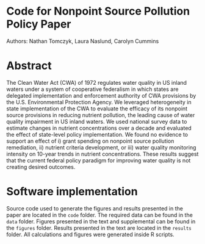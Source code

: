 # Code for Nonpoint Source Pollution Policy Paper
Authors: Nathan Tomczyk, Laura Naslund, Carolyn Cummins

# Abstract
The Clean Water Act (CWA) of 1972 regulates water quality in US inland waters under a system of cooperative federalism in which states are delegated implementation and enforcement authority of CWA provisions by the U.S. Environmental Protection Agency. We leveraged heterogeneity in state implementation of the CWA to evaluate the efficacy of its nonpoint source provisions in reducing nutrient pollution, the leading cause of water quality impairment in US inland waters. We used national survey data to estimate changes in nutrient concentrations over a decade and evaluated the effect of state-level policy implementation. We found no evidence to support an effect of i) grant spending on nonpoint source pollution remediation, ii) nutrient criteria development, or iii) water quality monitoring intensity on 10-year trends in nutrient concentrations. These results suggest that the current federal policy paradigm for improving water quality is not creating desired outcomes.

# Software implementation
Source code used to generate the figures and results presented in the paper are located in the `code` folder. The required data can be found in the `data` folder. Figures presented in the text and supplemental can be found in the `figures` folder. Results presented in the text are located in the `results` folder. All calculations and figures were generated inside R scripts.

